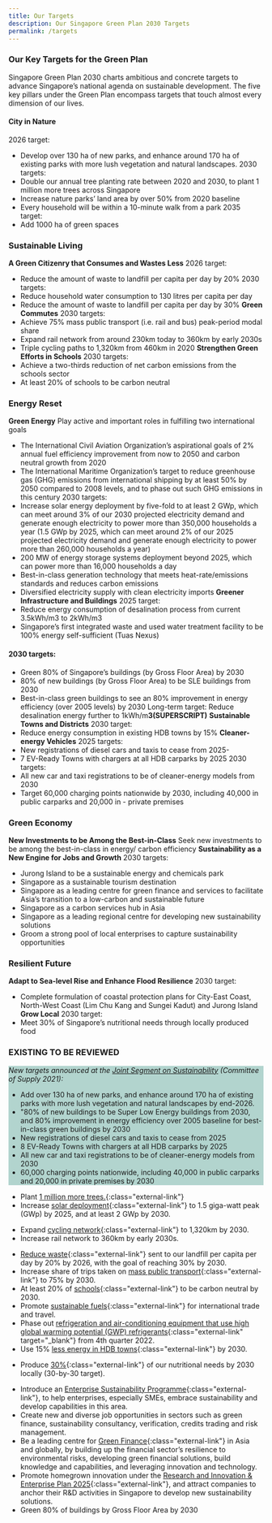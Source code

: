 ```yaml
---
title: Our Targets
description: Our Singapore Green Plan 2030 Targets
permalink: /targets
---
```


### Our Key Targets for the Green Plan
Singapore Green Plan 2030 charts ambitious and concrete targets to advance Singapore’s national agenda on sustainable development. The five key pillars under the Green Plan encompass targets that touch almost every dimension of our lives.

#### City in Nature 
2026 target:
- Develop over 130 ha of new parks, and enhance around 170 ha of existing parks with more lush vegetation and natural landscapes.
2030 targets:
- Double our annual tree planting rate between 2020 and 2030, to plant 1 million more trees across Singapore
- Increase nature parks’ land area by over 50% from 2020 baseline
- Every household will be within a 10-minute walk from a park
2035 target:
- Add 1000 ha of green spaces

### Sustainable Living
**A Green Citizenry that Consumes and Wastes Less**
2026 target:
- Reduce the amount of waste to landfill per capita per day by 20%
2030 targets:
- Reduce household water consumption to 130 litres per capita per day
- Reduce the amount of waste to landfill per capita per day by 30%
**Green Commutes**
2030 targets:
- Achieve 75% mass public transport (i.e. rail and bus) peak-period modal share
- Expand rail network from around 230km today to 360km by early 2030s
- Triple cycling paths to 1,320km from 460km in 2020
**Strengthen Green Efforts in Schools**
2030 targets:
- Achieve a two-thirds reduction of net carbon emissions from the schools sector
- At least 20% of schools to be carbon neutral

### Energy Reset
**Green Energy**
Play active and important roles in fulfilling two international goals
- The International Civil Aviation Organization’s aspirational goals of 2% annual fuel efficiency improvement from now to 2050 and carbon neutral growth from 2020
- The International Maritime Organization’s target to reduce greenhouse gas (GHG) emissions from international shipping by at least 50% by 2050 compared to 2008 levels, and to phase out such GHG emissions in this century
2030 targets:
- Increase solar energy deployment by five-fold to at least 2 GWp, which can meet around 3% of our 2030 projected electricity demand and generate enough electricity to power more than 350,000 households a year (1.5 GWp by 2025, which can meet around 2% of our 2025 projected electricity demand and generate enough electricity to power more than 260,000 households a year)
- 200 MW of energy storage systems deployment beyond 2025, which can power more than 16,000 households a day
- Best-in-class generation technology that meets heat-rate/emissions standards and reduces carbon emissions
- Diversified electricity supply with clean electricity imports
**Greener Infrastructure and Buildings**
2025 target:
- Reduce energy consumption of desalination process from current 3.5kWh/m3 to 2kWh/m3
- Singapore’s first integrated waste and used water treatment facility to be 100% energy self-sufficient (Tuas Nexus)
#### 2030 targets:
- Green 80% of Singapore’s buildings (by Gross Floor Area) by 2030
- 80% of new buildings (by Gross Floor Area) to be SLE buildings from 2030
- Best-in-class green buildings to see an 80% improvement in energy efficiency (over 2005 levels) by 2030
Long-term target: Reduce desalination energy further to 1kWh/m**3(SUPERSCRIPT)**
**Sustainable Towns and Districts**
2030 target:
- Reduce energy consumption in existing HDB towns by 15%
**Cleaner-energy Vehicles**
2025 targets:
- New registrations of diesel cars and taxis to cease from 2025- 
- 7 EV-Ready Towns with chargers at all HDB carparks by 2025
2030 targets:
- All new car and taxi registrations to be of cleaner-energy models from 2030
- Target 60,000 charging points nationwide by 2030, including 40,000 in public carparks and 20,000 in - private premises

### Green Economy 
**New Investments to be Among the Best-in-Class**
Seek new investments to be among the best-in-class in energy/ carbon efficiency
**Sustainability as a New Engine for Jobs and Growth**
2030 targets:
- Jurong Island to be a sustainable energy and chemicals park
- Singapore as a sustainable tourism destination
- Singapore as a leading centre for green finance and services to facilitate Asia’s transition to a low-carbon and sustainable future
- Singapore as a carbon services hub in Asia
- Singapore as a leading regional centre for developing new sustainability solutions
- Groom a strong pool of local enterprises to capture sustainability opportunities

### Resilient Future
**Adapt to Sea-level Rise and Enhance Flood Resilience**
2030 target:
- Complete formulation of coastal protection plans for City-East Coast, North-West Coast (Lim Chu Kang and Sungei Kadut) and Jurong Island
**Grow Local**
2030 target:
- Meet 30% of Singapore’s nutritional needs through locally produced food



### EXISTING TO BE REVIEWED


<div style="background-color:#b2d4ce;">
<em><p>New targets announced at the <a href="/cos">Joint Segment on Sustainability</a> (Committee of Supply 2021):</p></em>
<ul>
  <li>Add over 130 ha of new parks, and enhance around 170 ha of existing parks with more lush vegetation and natural landscapes by end-2026.</li>
  <li>"80% of new buildings to be Super Low Energy buildings from 2030, and 80% improvement in energy efficiency over 2005 baseline for best-in-class green buildings by 2030</li>
  <li>New registrations of diesel cars and taxis to cease from 2025</li>
  <li>8 EV-Ready Towns with chargers at all HDB carparks by 2025</li>
  <li>All new car and taxi registrations to be of cleaner-energy models from 2030</li>
  <li>60,000 charging points nationwide, including 40,000 in public carparks and 20,000 in private premises by 2030</li>
</ul>
</div>



- Plant [1 million more trees.](../city-in-nature/#:~:text=One%20million%20more%20trees%20will%20be%20planted%20across%20our%20island){:class="external-link"}
- Increase [solar deployment](../energy-reset/#:~:text=Our%20solar%20energy%20deployment%20will%20quadruple%20by%202025){:class="external-link"} to 1.5 giga-watt peak (GWp) by 2025, and at least 2 GWp by 2030.
<!-- - [Quadruple](../energy-reset/#:~:text=Our%20solar%20energy%20deployment%20will%20quadruple%20by%202025){:class="external-link"} solar energy deployment by 2025. -->
<!-- - Become a [zero waste nation](../sustainable-living/#:~:text=zero%20waste%20nation){:class="external-link"}. -->
- Expand [cycling network](../sustainable-living/#:~:text=green%20commutes){:class="external-link"} to 1,320km by 2030.  
- Increase rail network to 360km by early 2030s.
<!-- - All newly registered cars to be [cleaner-energy models](../energy-reset/#:~:text=Transport){:class="external-link"} from 2030. -->
<!-- - Be a leader of the [green economy](../green-economy/){:class="external-link"}.   -->
- [Reduce waste](../sustainable-living/#:~:text=Circular%20Economy){:class="external-link"} sent to our landfill per capita per day by 20% by 2026, with the goal of reaching 30% by 2030. 
- Increase share of trips taken on [mass public transport](../energy-reset/#:~:text=Transport){:class="external-link"} to 75% by 2030.
- At least 20% of [schools](../sustainable-living/#:~:text=20%%20of%20schools%20to%20be%20carbon%20neutral%20by%202030){:class="external-link"} to be carbon neutral by 2030. 
- Promote [sustainable fuels](../energy-reset/#:~:text=Transport){:class="external-link"} for international trade and travel.
- Phase out [refrigeration and air-conditioning equipment that use high global warming potential (GWP) refrigerants](https://www.nea.gov.sg/media/news/news/index/nea-introduces-measures-to-reduce-greenhouse-gas-emissions-from-refrigeration-air-conditioning){:class="external-link" target="_blank"} from 4th quarter 2022.
- Use 15% [less energy in HDB towns](../energy-reset/#:~:text=Housing){:class="external-link"} by 2030.
<!-- - [Reduce domestic greenhouse emissions](../sustainable-living/#:~:text=reduce%caron%20emissions){:class="external-link"} by at least 3 million tonnes per year by 2030. -->
- Produce [30%](../resilient-future/#:~:text=30-by-30%20target){:class="external-link"} of our nutritional needs by 2030 locally (30-by-30 target).
<!-- - [Green 80% of all buildings](../energy-reset/#:~:text=Housing){:class="external-link"} over the next decade. -->
- Introduce an [Enterprise Sustainability Programme](../green-economy/#:~:text=This%20programme){:class="external-link"}, to help enterprises, especially SMEs, embrace sustainability and develop capabilities in this area.
- Create new and diverse job opportunities in sectors such as green finance, sustainability consultancy, verification, credits trading and risk management.
- Be a leading centre for [Green Finance](../green-economy/#:~:text=Green%20Finance%20Masterplan){:class="external-link"} in Asia and globally, by building up the financial sector’s resilience to environmental risks, developing green financial solutions, build knowledge and capabilities, and leveraging innovation and technology.
- Promote homegrown innovation under the [Research and Innovation & Enterprise Plan 2025](../green-economy/#:~:text=%28RIE2025%29){:class="external-link"}, and attract companies to anchor their R&D activities in Singapore to develop new sustainability solutions.
- Green 80% of buildings by Gross Floor Area by 2030

